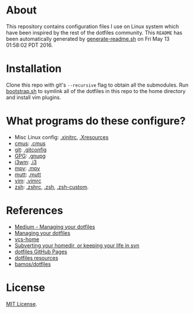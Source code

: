 <!--

This README is auto-generated with generate-readme.sh
Please add changes there.

-->

# About
This repository contains configuration files I use on Linux system
which have been inspired by the rest of the dotfiles community.
This `README` has been automatically generated by
[generate-readme.sh][generate-readme.sh] on Fri May 13 01:58:02 PDT 2016.

[generate-readme.sh]: https://github.com/samtron1412/dotfiles/blob/master/generate-readme.sh

# Installation

Clone this repo with git's `--recursive` flag to obtain all the submodules.
Run [bootstrap.sh][bootstrap.sh] to symlink all of the dotfiles in this repo
to the home directory and install vim plugins.

[bootstrap.sh]: https://github.com/samtron1412/dotfiles/blob/master/bootstrap.sh

# What programs do these configure?
<!-- TODO: Make this easier to maintain. -->
+ Misc Linux config: [.xinitrc](/.xinitrc), [.Xresources](/.Xresources)
+ [cmus](https://cmus.github.io/): [.cmus](/.config/cmus)
+ [git](https://git-scm.com/): [.gitconfig](/.gitconfig)
+ [GPG](https://www.gnupg.org): [.gnupg](/.gnupg)
+ [i3wm](https://i3wm.org/): [.i3](/.i3)
+ [mpv](http://mpv.io): [.mpv](/.config/mpv)
+ [mutt](http://www.mutt.org): [.mutt](/.mutt)
+ [vim](http://www.vim.org/): [.vimrc](/.vimrc)
+ [zsh](http://www.zsh.org): [.zshrc](/.zshrc), [.zsh](/.zsh),
  [.zsh-custom](/.zsh-custom).

# References

- [Medium - Managing your dotfiles](https://medium.com/@webprolific/managing-your-dotfiles-7d2725297304#.cvp4c33bc)
- [Managing your dotfiles](http://www.anishathalye.com/2014/08/03/managing-your-dotfiles/)
- [vcs-home](https://vcs-home.branchable.com/)
- [Subverting your homedir, or keeping your life in svn](http://joeyh.name/svnhome/)
- [dotfiles GitHub Pages](https://dotfiles.github.io/)
- [dotfiles resources](https://github.com/webpro/awesome-dotfiles)
- [bamos/dotfiles](https://github.com/bamos/dotfiles)

# License
[MIT License](https://github.com/samtron1412/dotfiles/blob/master/LICENSE).
